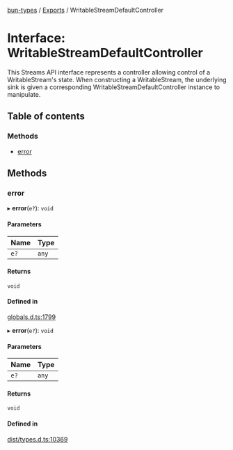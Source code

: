[bun-types](https://github.com/oven-sh/bun-types/blob/master/api-docs/README.md) / [Exports](https://github.com/oven-sh/bun-types/blob/master/api-docs/modules.md) / WritableStreamDefaultController

# Interface: WritableStreamDefaultController

This Streams API interface represents a controller allowing control of a WritableStream's state. When constructing a WritableStream, the underlying sink is given a corresponding WritableStreamDefaultController instance to manipulate.

## Table of contents

### Methods

- [error](https://github.com/oven-sh/bun-types/blob/master/api-docs/interfaces/WritableStreamDefaultController.md#error)

## Methods

### error

▸ **error**(`e?`): `void`

#### Parameters

| Name | Type |
| :------ | :------ |
| `e?` | `any` |

#### Returns

`void`

#### Defined in

[globals.d.ts:1799](https://github.com/valgaze/bun-types/blob/6f8dbf8/globals.d.ts#L1799)

▸ **error**(`e?`): `void`

#### Parameters

| Name | Type |
| :------ | :------ |
| `e?` | `any` |

#### Returns

`void`

#### Defined in

[dist/types.d.ts:10369](https://github.com/valgaze/bun-types/blob/6f8dbf8/dist/types.d.ts#L10369)
